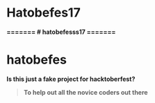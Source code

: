 <h1><b> Hatobefes17</h1>
=======
# hatobefesss17
=======
<h1><b>hatobefes</h1>
Is this just a fake project for hacktoberfest?

> To help out all the novice coders out there

